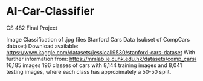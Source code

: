 # AI-Car-Classifier

CS 482 Final Project

Image Classification of .jpg files
Stanford Cars Data (subset of CompCars dataset)
Download available: https://www.kaggle.com/datasets/jessicali9530/stanford-cars-dataset With further information from: https://mmlab.ie.cuhk.edu.hk/datasets/comp_cars/
16,185 images
196 classes of cars with 8,144 training images and 8,041 testing images, where each class has approximately a 50-50 split.
